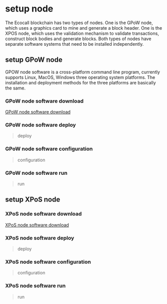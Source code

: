 # setup node


The Ecocall blockchain has two types of nodes. One is the GPoW node, which uses a graphics card to mine and generate a block header. One is the XPOS node, which uses the validation mechanism to validate transactions, construct block bodies and generate blocks. Both types of nodes have separate software systems that need to be installed independently.

## setup GPoW node

GPOW node software is a cross-platform command line program, currently supports Linux, MacOS, Windows three operating system platforms. The installation and deployment methods for the three platforms are basically the same.

### GPoW node software download

[GPoW node software download](http://www.ecoball.org/download/EcoGPoWNode)

### GPoW node software deploy

>deploy

### GPoW node software configuration

>configuration

### GPoW node software run

>run

## setup XPoS node

### XPoS node software download

[XPoS node software download](http://www.ecoball.org/download/EcoXPoSNode)

### XPoS node software deploy

>deploy

### XPoS node software configuration

>configuration

### XPoS node software run

>run

